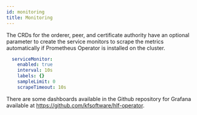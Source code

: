 ```yaml
---
id: monitoring
title: Monitoring
---
```


The CRDs for the orderer, peer, and certificate authority have an optional parameter to create the service monitors to scrape the metrics automatically if Prometheus Operator is installed on the cluster.


```yaml
  serviceMonitor:
    enabled: true
    interval: 10s
    labels: {}
    sampleLimit: 0
    scrapeTimeout: 10s
```

There are some dashboards available in the Github repository for Grafana available at https://github.com/kfsoftware/hlf-operator.
